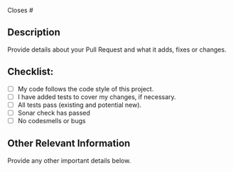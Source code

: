 Closes #

## Description
Provide details about your Pull Request and what it adds, fixes or
changes.

## Checklist:
- [ ] My code follows the code style of this project.
- [ ] I have added tests to cover my changes, if necessary.
- [ ] All tests pass (existing and potential new).
- [ ] Sonar check has passed
- [ ] No codesmells or bugs

## Other Relevant Information
Provide any other important details below.

